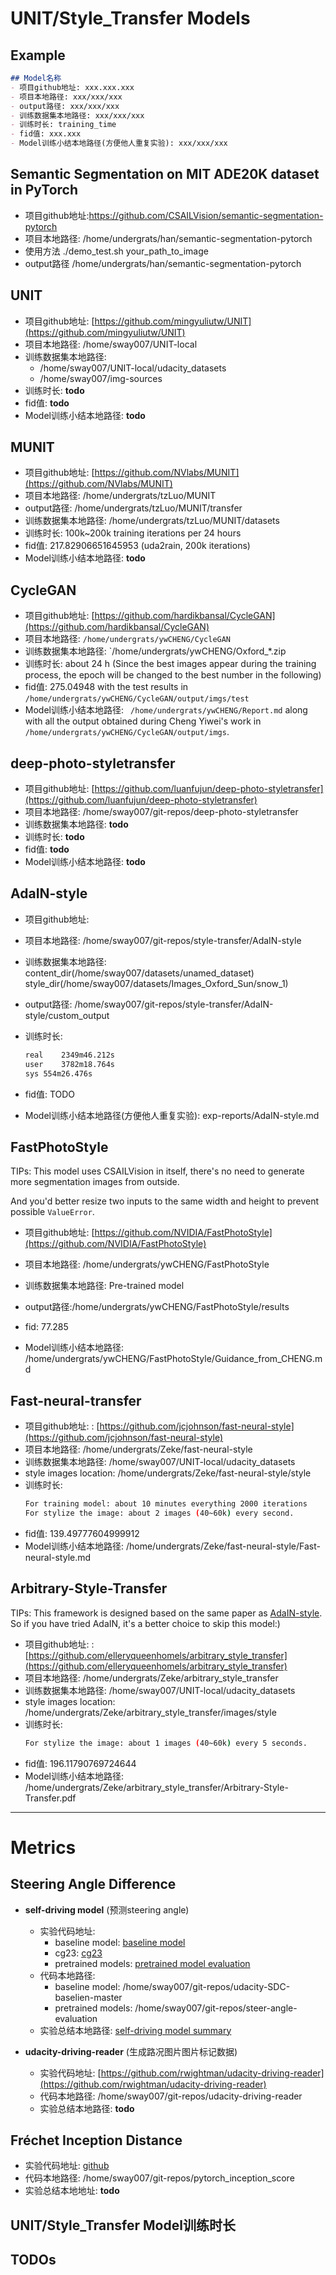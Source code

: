 # UNIT/Style_Transfer Models

## Example
``` markdown
## Model名称
- 项目github地址: xxx.xxx.xxx
- 项目本地路径: xxx/xxx/xxx
- output路径: xxx/xxx/xxx
- 训练数据集本地路径: xxx/xxx/xxx
- 训练时长: training_time
- fid值: xxx.xxx
- Model训练小结本地路径(方便他人重复实验): xxx/xxx/xxx
```
## Semantic Segmentation on MIT ADE20K dataset in PyTorch
- 项目github地址:https://github.com/CSAILVision/semantic-segmentation-pytorch
- 项目本地路径: /home/undergrats/han/semantic-segmentation-pytorch
- 使用方法 ./demo_test.sh your_path_to_image 
- output路径 /home/undergrats/han/semantic-segmentation-pytorch


## UNIT

- 项目github地址: [https://github.com/mingyuliutw/UNIT](https://github.com/mingyuliutw/UNIT)
- 项目本地路径: /home/sway007/UNIT-local
- 训练数据集本地路径:
  - /home/sway007/UNIT-local/udacity_datasets
  - /home/sway007/img-sources
- 训练时长: **todo**
- fid值: **todo**
- Model训练小结本地路径: **todo**

## MUNIT

- 项目github地址: [https://github.com/NVlabs/MUNIT](https://github.com/NVlabs/MUNIT)
- 项目本地路径: /home/undergrats/tzLuo/MUNIT
- output路径: /home/undergrats/tzLuo/MUNIT/transfer
- 训练数据集本地路径: /home/undergrats/tzLuo/MUNIT/datasets
- 训练时长: 100k~200k training iterations per 24 hours
- fid值: 217.82906651645953 (uda2rain, 200k iterations)
- Model训练小结本地路径: **todo**

## CycleGAN

- 项目github地址:  [https://github.com/hardikbansal/CycleGAN](https://github.com/hardikbansal/CycleGAN)
- 项目本地路径: `/home/undergrats/ywCHENG/CycleGAN`
- 训练数据集本地路径: `/home/undergrats/ywCHENG/Oxford_*.zip
- 训练时长: about 24 h (Since the best images appear during the training process, the epoch will be changed to the best number in the following)
- fid值: 275.04948 with the test results in `/home/undergrats/ywCHENG/CycleGAN/output/imgs/test`
- Model训练小结本地路径: ` /home/undergrats/ywCHENG/Report.md` along with all the output obtained during Cheng Yiwei's work in `/home/undergrats/ywCHENG/CycleGAN/output/imgs`.

## deep-photo-styletransfer

- 项目github地址: [https://github.com/luanfujun/deep-photo-styletransfer](https://github.com/luanfujun/deep-photo-styletransfer)
- 项目本地路径: /home/sway007/git-repos/deep-photo-styletransfer
- 训练数据集本地路径: **todo**
- 训练时长: **todo**
- fid值: **todo**
- Model训练小结本地路径: **todo**

## AdaIN-style

- 项目github地址: 

- 项目本地路径: /home/sway007/git-repos/style-transfer/AdaIN-style

- 训练数据集本地路径: content_dir(/home/sway007/datasets/unamed_dataset)  style_dir(/home/sway007/datasets/Images_Oxford_Sun/snow_1)

- output路径: /home/sway007/git-repos/style-transfer/AdaIN-style/custom_output

- 训练时长: 
    ```bash
    real	2349m46.212s
    user	3782m18.764s
    sys	554m26.476s
    ```

- fid值: TODO

- Model训练小结本地路径(方便他人重复实验): exp-reports/AdaIN-style.md

## FastPhotoStyle

TIPs: This model uses CSAILVision in itself, there's no need to generate more segmentation images from outside.

And you'd better resize two inputs to the same width and height to prevent possible `ValueError`.

- 项目github地址: [https://github.com/NVIDIA/FastPhotoStyle](https://github.com/NVIDIA/FastPhotoStyle)

- 项目本地路径: /home/undergrats/ywCHENG/FastPhotoStyle
- 训练数据集本地路径: Pre-trained model
- output路径:/home/undergrats/ywCHENG/FastPhotoStyle/results
- fid: 77.285
- Model训练小结本地路径: /home/undergrats/ywCHENG/FastPhotoStyle/Guidance_from_CHENG.md

## Fast-neural-transfer
- 项目github地址: : [https://github.com/jcjohnson/fast-neural-style](https://github.com/jcjohnson/fast-neural-style)
- 项目本地路径: /home/undergrats/Zeke/fast-neural-style
- 训练数据集本地路径: /home/sway007/UNIT-local/udacity_datasets
- style images location: /home/undergrats/Zeke/fast-neural-style/style
- 训练时长: 
    ```bash
    For training model: about 10 minutes everything 2000 iterations
    For stylize the image: about 2 images (40~60k) every second.
    ```
- fid值: 139.49777604999912
- Model训练小结本地路径: /home/undergrats/Zeke/fast-neural-style/Fast-neural-style.md

## Arbitrary-Style-Transfer
TIPs: This framework is designed  based on the same paper as [AdaIN-style](https://github.com/xunhuang1995/AdaIN-style.git). So if you have tried AdaIN, it's a better choice to skip this model:)
- 项目github地址: : [https://github.com/elleryqueenhomels/arbitrary_style_transfer](https://github.com/elleryqueenhomels/arbitrary_style_transfer)
- 项目本地路径: /home/undergrats/Zeke/arbitrary_style_transfer
- 训练数据集本地路径: /home/sway007/UNIT-local/udacity_datasets
- style images location: /home/undergrats/Zeke/arbitrary_style_transfer/images/style
- 训练时长: 
    ```bash
    For stylize the image: about 1 images (40~60k) every 5 seconds.
    ```
- fid值: 196.11790769724644
- Model训练小结本地路径: /home/undergrats/Zeke/arbitrary_style_transfer/Arbitrary-Style-Transfer.pdf

-----------------------

# Metrics

## Steering Angle Difference

- **self-driving model** (预测steering angle)
    - 实验代码地址: 
        - baseline model: [baseline model](https://github.com/dolaameng/udacity-SDC-baseline)
        - cg23: [cg23](https://github.com/udacity/self-driving-car/tree/master/steering-models/community-models/cg23)
        - pretrained models: [pretrained model evaluation](https://github.com/udacity/self-driving-car/tree/master/steering-models/evaluation)
    - 代码本地路径: 
        - baseline model: /home/sway007/git-repos/udacity-SDC-baselien-master
        - pretrained models: /home/sway007/git-repos/steer-angle-evaluation
    - 实验总结本地路径: [self-driving model summary](https://docs.google.com/document/d/1koSxoUU7QjgYpHRdOcLGRNhlKUnOZWE1EMcpufwrH-M/edit?usp=sharing)
  
- **udacity-driving-reader** (生成路况图片图片标记数据)
    - 实验代码地址: [https://github.com/rwightman/udacity-driving-reader](https://github.com/rwightman/udacity-driving-reader)
    - 代码本地路径: /home/sway007/git-repos/udacity-driving-reader
    - 实验总结本地路径: **todo**

## Fréchet Inception Distance

- 实验代码地址: [github](https://github.com/mseitzer/pytorch-fid)
- 代码本地路径: /home/sway007/git-repos/pytorch_inception_score
- 实验总结本地地址: **todo**

## UNIT/Style_Transfer Model训练时长

## TODOs
